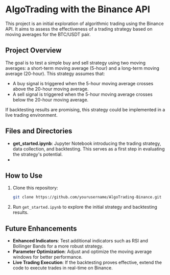 # AlgoTrading with the Binance API

This project is an initial exploration of algorithmic trading using the Binance API. It aims to assess the effectiveness of a trading strategy based on moving averages for the BTC/USDT pair.

## Project Overview

The goal is to test a simple buy and sell strategy using two moving averages: a short-term moving average (5-hour) and a long-term moving average (20-hour). This strategy assumes that:
- A buy signal is triggered when the 5-hour moving average crosses above the 20-hour moving average.
- A sell signal is triggered when the 5-hour moving average crosses below the 20-hour moving average.

If backtesting results are promising, this strategy could be implemented in a live trading environment.

## Files and Directories

- **get_started.ipynb**: Jupyter Notebook introducing the trading strategy, data collection, and backtesting. This serves as a first step in evaluating the strategy's potential.
- 
## How to Use

1. Clone this repository:
   ```bash
   git clone https://github.com/yourusername/AlgoTrading-Binance.git
   ```
2. Run `get_started.ipynb` to explore the initial strategy and backtesting results.

## Future Enhancements

- **Enhanced Indicators**: Test additional indicators such as RSI and Bollinger Bands for a more robust strategy.
- **Parameter Optimization**: Adjust and optimize the moving average windows for better performance.
- **Live Trading Execution**: If the backtesting proves effective, extend the code to execute trades in real-time on Binance.
